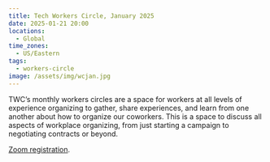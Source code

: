 ```yaml
---
title: Tech Workers Circle, January 2025
date: 2025-01-21 20:00
locations:
  - Global
time_zones:
  - US/Eastern
tags:
  - workers-circle
image: /assets/img/wcjan.jpg
---
```

TWC’s monthly workers circles are a space for workers at all levels of experience organizing to gather, share experiences,  and learn from one another about how to organize our coworkers. This is a space to discuss all aspects of workplace organizing, from just starting a campaign to negotiating contracts or beyond.

[Zoom registration](http://bit.ly/twcworkerscircle08).
